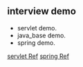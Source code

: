 ## interview demo


* servlet demo.
* java_base demo.
* spring demo.

[servlet Ref](http://www.runoob.com/servlet/servlet-tutorial.html)
[spring Ref](http://www.cnblogs.com/Leo_wl/p/4459274.html)
